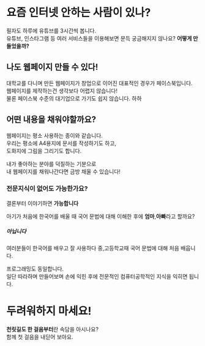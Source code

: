 # 요즘 인터넷 안하는 사람이 있나?

필자도 하루에 유튜브를 3시간씩 봅니다.  
유튜브, 인스타그램 등 여러 서비스들을 이용해보면 문득 궁금해지지 않나요? <strong>어떻게 만들었을까?</strong>  

## 나도 웹페이지 만들 수 있다!
대학교를 다니며 만든 웹페이지가 창업으로 이어진 대표적인 경우가 페이스북입니다.  
웹페이지를 제작하는건 생각보다 어렵지 않습니다!  
물론 페이스북 수준의 대기업으로 가기도 쉽지 않습니다. 하하  

## 어떤 내용을 채워야할까요?
웹페이지는 평소 사용하는 종이와 같습니다.  
우리는 평소에 A4용지에 문서를 작성하기도 하고,  
도화지에 그림을 그리기도 합니다.  

내가 좋아하는 분야를 덕질하는 기분으로  
내 웹페이지를 채워나간다면 금방 채울 수 있습니다!  

### 전문지식이 없어도 가능한가요?
결론부터 이야기하면 <strong>가능합니다</strong>  

아기가 처음에 한국어를 배울 때 국어 문법에 대해 이해한 후에 <strong>엄마</strong>,<strong>아빠</strong>라고 할까요?  

##### 아닙니다

여러분들이 한국어를 배우고 잘 사용하다 중,고등학교때 국어 문법에 대해 처음 배웁니다.  

프로그래밍도 동일합니다.  
일단 따라하며 만들어보며 손에 익힌 후에 전문적인 컴퓨터공학적인 지식을 익히면 됩니다.  

# 두려워하지 마세요!
<strong>천릿길도 한 걸음부터</strong>란 속담을 아시나요?  
함께 첫 걸음을 내딛어 보아요.  